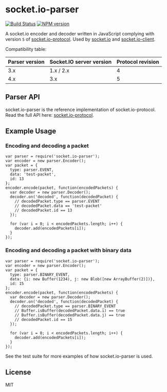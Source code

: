 socket.io-parser
================

[![Build Status](https://github.com/socketio/socket.io-parser/workflows/CI/badge.svg)](https://github.com/socketio/socket.io-parser/actions) [![NPM version](https://badge.fury.io/js/socket.io-parser.svg)](http://badge.fury.io/js/socket.io-parser)

A socket.io encoder and decoder written in JavaScript complying with version `5` of [socket.io-protocol](https://github.com/socketio/socket.io-protocol). Used by [socket.io](https://github.com/automattic/socket.io) and [socket.io-client](https://github.com/automattic/socket.io-client).

Compatibility table:

<table><thead><tr class="header"><th>Parser version</th><th>Socket.IO server version</th><th>Protocol revision</th></tr></thead><tbody><tr class="odd"><td>3.x</td><td>1.x / 2.x</td><td>4</td></tr><tr class="even"><td>4.x</td><td>3.x</td><td>5</td></tr></tbody></table>

Parser API
----------

socket.io-parser is the reference implementation of socket.io-protocol. Read the full API here: [socket.io-protocol](https://github.com/learnboost/socket.io-protocol).

Example Usage
-------------

### Encoding and decoding a packet

    var parser = require('socket.io-parser');
    var encoder = new parser.Encoder();
    var packet = {
      type: parser.EVENT,
      data: 'test-packet',
      id: 13
    };
    encoder.encode(packet, function(encodedPackets) {
      var decoder = new parser.Decoder();
      decoder.on('decoded', function(decodedPacket) {
        // decodedPacket.type == parser.EVENT
        // decodedPacket.data == 'test-packet'
        // decodedPacket.id == 13
      });

      for (var i = 0; i < encodedPackets.length; i++) {
        decoder.add(encodedPackets[i]);
      }
    });

### Encoding and decoding a packet with binary data

    var parser = require('socket.io-parser');
    var encoder = new parser.Encoder();
    var packet = {
      type: parser.BINARY_EVENT,
      data: {i: new Buffer(1234), j: new Blob([new ArrayBuffer(2)])},
      id: 15
    };
    encoder.encode(packet, function(encodedPackets) {
      var decoder = new parser.Decoder();
      decoder.on('decoded', function(decodedPacket) {
        // decodedPacket.type == parser.BINARY_EVENT
        // Buffer.isBuffer(decodedPacket.data.i) == true
        // Buffer.isBuffer(decodedPacket.data.j) == true
        // decodedPacket.id == 15
      });

      for (var i = 0; i < encodedPackets.length; i++) {
        decoder.add(encodedPackets[i]);
      }
    });

See the test suite for more examples of how socket.io-parser is used.

License
-------

MIT
